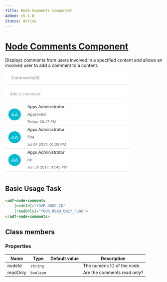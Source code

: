 ```yaml
---
Title: Node Comments Component
Added: v5.1.0
Status: Active
---
```


# [Node Comments Component](../../../lib/content-services/src/lib/node-comments/node-comments.component.ts "Defined in node-comments.component.ts")

Displays comments from users involved in a specified content and allows an involved user to add a comment to a content.

![adf-comments](../../docassets/images/adf-comments.png)

## Basic Usage Task

```html
<adf-node-comments
    [nodeId]="YOUR_NODE_ID"
    [readOnly]="YOUR_READ_ONLY_FLAG">
</adf-node-comments>
```

## Class members

### Properties

| Name | Type | Default value | Description |
| ---- | ---- | ------------- | ----------- |
| nodeId | `string` |  | The numeric ID of the node. |
| readOnly | `boolean` |  | Are the comments read only? |
